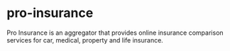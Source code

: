# pro-insurance
Pro Insurance is an aggregator that provides online insurance comparison services for car, medical, property and life insurance.
